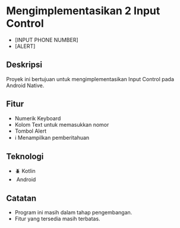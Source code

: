 # Mengimplementasikan 2 Input Control

* [INPUT PHONE NUMBER]
* [ALERT]

## Deskripsi

Proyek ini bertujuan untuk mengimplementasikan Input Control pada Android Native.

## Fitur

*  Numerik Keyboard
* Kolom Text untuk memasukkan nomor
* Tombol Alert
* ℹ️ Menampilkan pemberitahuan

## Teknologi

* 🪲 Kotlin
* ️ Android

## Catatan

*  Program ini masih dalam tahap pengembangan.
*  Fitur yang tersedia masih terbatas.
